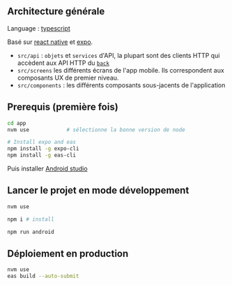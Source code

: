 ## Architecture générale

Language : [typescript](https://typescript.org)

Basé sur [react native](https://fr.reactjs.org/) et [expo](https://expo.io/).

- `src/api` : `objets` et `services` d'API, la plupart sont des clients HTTP qui accèdent aux API HTTP du [`back`](../back/README.md)
- `src/screens` les différents écrans de l'app mobile. Ils correspondent aux composants UX de premier niveau.
- `src/components` : les différents composants sous-jacents de l'application

## Prerequis (première fois)

```bash
cd app
nvm use            # sélectionne la bonne version de node

# Install expo and eas
npm install -g expo-cli
npm install -g eas-cli
```

Puis installer [Android studio](https://docs.expo.dev/workflow/android-studio-emulator/)

## Lancer le projet en mode développement

```bash
nvm use

npm i # install

npm run android
```

## Déploiement en production

```bash
nvm use
eas build --auto-submit
```